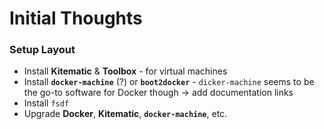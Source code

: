 # Initial Thoughts

### Setup Layout

* Install **Kitematic** & **Toolbox** - for virtual machines
* Install **`docker-machine`** (?) or **`boot2docker`** - `dicker-machine` seems to be the go-to software for Docker though -> add documentation links
* Install `fsdf`
* Upgrade **Docker**, **Kitematic**, **`docker-machine`**, etc.


